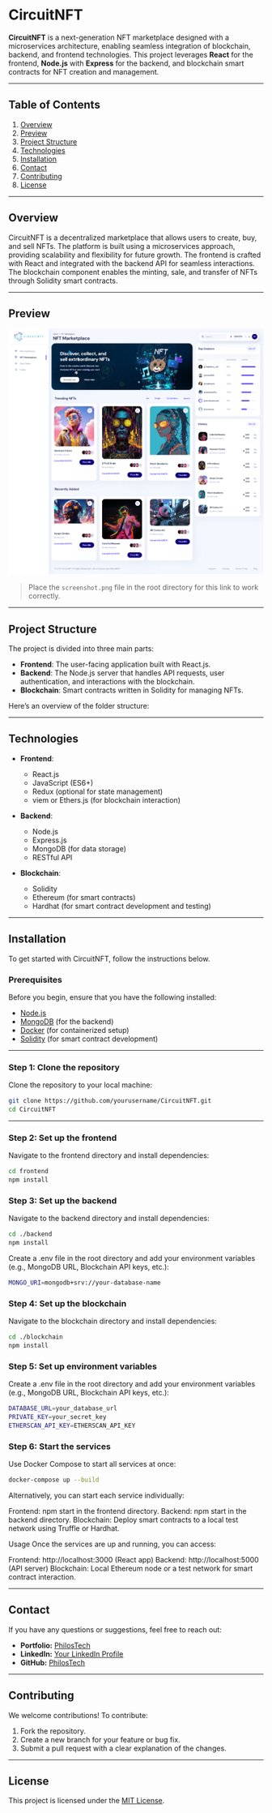 # CircuitNFT

**CircuitNFT** is a next-generation NFT marketplace designed with a microservices architecture, enabling seamless integration of blockchain, backend, and frontend technologies. This project leverages **React** for the frontend, **Node.js** with **Express** for the backend, and blockchain smart contracts for NFT creation and management.

---

## Table of Contents

1. [Overview](#overview)
2. [Preview](#preview)
3. [Project Structure](#project-structure)
4. [Technologies](#technologies)
5. [Installation](#installation)
6. [Contact](#contact)
7. [Contributing](#contributing)
8. [License](#license)

---

## Overview

CircuitNFT is a decentralized marketplace that allows users to create, buy, and sell NFTs. The platform is built using a microservices approach, providing scalability and flexibility for future growth. The frontend is crafted with React and integrated with the backend API for seamless interactions. The blockchain component enables the minting, sale, and transfer of NFTs through Solidity smart contracts.

---

## Preview

![ProdStat Screenshot](./public/screenshot.png)

> Place the `screenshot.png` file in the root directory for this link to work correctly.

---

## Project Structure

The project is divided into three main parts:

- **Frontend**: The user-facing application built with React.js.
- **Backend**: The Node.js server that handles API requests, user authentication, and interactions with the blockchain.
- **Blockchain**: Smart contracts written in Solidity for managing NFTs.

Here’s an overview of the folder structure:

---

## Technologies

- **Frontend**: 
  - React.js
  - JavaScript (ES6+)
  - Redux (optional for state management)
  - viem or Ethers.js (for blockchain interaction)

- **Backend**:
  - Node.js
  - Express.js
  - MongoDB (for data storage)
  - RESTful API

- **Blockchain**:
  - Solidity
  - Ethereum (for smart contracts)
  - Hardhat (for smart contract development and testing)

---

## Installation

To get started with CircuitNFT, follow the instructions below.

### Prerequisites

Before you begin, ensure that you have the following installed:

- [Node.js](https://nodejs.org/)
- [MongoDB](https://www.mongodb.com/try/download/community) (for the backend)
- [Docker](https://www.docker.com/get-started) (for containerized setup)
- [Solidity](https://soliditylang.org/) (for smart contract development)

---

### Step 1: Clone the repository

Clone the repository to your local machine:

```bash
git clone https://github.com/yourusername/CircuitNFT.git
cd CircuitNFT
```
---

### Step 2: Set up the frontend

Navigate to the frontend directory and install dependencies:

```bash
cd frontend
npm install
```

### Step 3: Set up the backend

Navigate to the backend directory and install dependencies:

```bash
cd ./backend
npm install
```
Create a .env file in the root directory and add your environment variables (e.g., MongoDB URL, Blockchain API keys, etc.):

```bash
MONGO_URI=mongodb+srv://your-database-name
```

### Step 4: Set up the blockchain

Navigate to the blockchain directory and install dependencies:

```bash
cd ./blockchain
npm install
```
### Step 5: Set up environment variables

Create a .env file in the root directory and add your environment variables (e.g., MongoDB URL, Blockchain API keys, etc.):

```bash
DATABASE_URL=your_database_url
PRIVATE_KEY=your_secret_key
ETHERSCAN_API_KEY=ETHERSCAN_API_KEY
```
### Step 6: Start the services

Use Docker Compose to start all services at once:

```bash
docker-compose up --build
```

Alternatively, you can start each service individually:

Frontend: npm start in the frontend directory.
Backend: npm start in the backend directory.
Blockchain: Deploy smart contracts to a local test network using Truffle or Hardhat.

Usage
Once the services are up and running, you can access:

Frontend: http://localhost:3000 (React app)
Backend: http://localhost:5000 (API server)
Blockchain: Local Ethereum node or a test network for smart contract interaction.

---

## Contact
If you have any questions or suggestions, feel free to reach out:

- **Portfolio:** [PhilosTech](https://philostech.github.io/portfoliopavlof/)
- **LinkedIn:** [Your LinkedIn Profile](https://www.linkedin.com/in/pavlo-filonenko-65278820a/)
- **GitHub:** [PhilosTech](https://github.com/PhilosTech)

---

## Contributing
We welcome contributions! To contribute:
1. Fork the repository.
2. Create a new branch for your feature or bug fix.
3. Submit a pull request with a clear explanation of the changes.

---

## License
This project is licensed under the [MIT License](LICENSE).